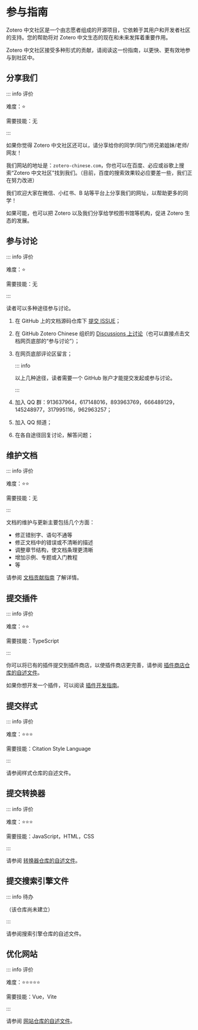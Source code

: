 # 参与指南

Zotero 中文社区是一个由志愿者组成的开源项目，它依赖于其用户和开发者社区的支持。您的帮助将对 Zotero 中文生态的现在和未来发挥着重要作用。

Zotero 中文社区接受多种形式的贡献，请阅读这一份指南，以更快、更有效地参与到社区中。

## 分享我们

::: info 评价

难度：⭐

需要技能：无

:::

如果你觉得 Zotero 中文社区还可以，请分享给你的同学/同门/师兄弟姐妹/老师/网友！

我们网站的地址是：`zotero-chinese.com`，你也可以在百度、必应或谷歌上搜索“Zotero 中文社区”找到我们。（目前，百度的搜索效果较必应要差一些，我们正在努力改进）

我们欢迎大家在微信、小红书、B 站等平台上分享我们的网址，以帮助更多的同学！

如果可能，也可以把 Zotero 以及我们分享给学校图书馆等机构，促进 Zotero 生态的发展。

## 参与讨论

::: info 评价

难度：⭐

需要技能：无

:::

读者可以多种途径参与讨论。

1. 在 GitHub 上的文档源码仓库下 [提交 ISSUE](https://github.com/zotero-chinese/wiki/issues)；
2. 在 GitHub Zotero Chinese 组织的 [Discussions 上讨论](https://github.com/orgs/zotero-chinese/discussions)（也可以直接点击文档网页底部的“参与讨论”）；
3. 在网页底部评论区留言；

   ::: info

   以上几种途径，读者需要一个 GitHub 账户才能提交发起或参与讨论。

   :::

4. 加入 QQ 群：913637964，617148016，893963769，666489129，145248977，317995116，962963257；
5. 加入 QQ 频道；
6. 在各自途径回复讨论，解答问题；

## 维护文档

::: info 评价

难度：⭐⭐

需要技能：无

:::

文档的维护与更新主要包括几个方面：

- 修正错别字、语句不通等
- 修正文档中的错误或不清晰的描述
- 调整章节结构，使文档条理更清晰
- 增加示例、专题或入门教程
- 等

请参阅 [文档贡献指南](./wiki.md) 了解详情。

## 提交插件

::: info 评价

难度：⭐⭐

需要技能：TypeScript

:::

你可以将已有的插件提交到插件商店，以使插件商店更完善，请参阅 [插件商店仓库的自述文件](https://github.com/zotero-chinese/zotero-plugins#readme)。

如果你想开发一个插件，可以阅读 [插件开发指南](../plugin-dev-guide/index.md)。

## 提交样式

::: info 评价

难度：⭐⭐⭐

需要技能：Citation Style Language

:::

请参阅样式仓库的自述文件。

## 提交转换器

::: info 评价

难度：⭐⭐⭐

需要技能：JavaScript，HTML，CSS

:::

请参阅 [转换器仓库的自述文件](https://github.com/l0o0/translators_CN#readme)。

## 提交搜索引擎文件

::: info 待办

（该仓库尚未建立）

:::

请参阅搜索引擎仓库的自述文件。

## 优化网站

::: info 评价

难度：⭐⭐⭐⭐⭐

需要技能：Vue，Vite

:::

请参阅 [网站仓库的自述文件](https://github.com/zotero-chinese/website#readme)。
